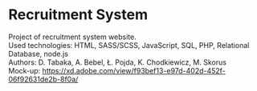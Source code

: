 # Recruitment System
Project of recruitment system website.  
Used technologies: HTML, SASS/SCSS, JavaScript, SQL, PHP, Relational Database, node.js  
Authors: D. Tabaka, A. Bebel, Ł. Pojda, K. Chodkiewicz, M. Skorus  
Mock-up: https://xd.adobe.com/view/f93bef13-e97d-402d-452f-06f92631de2b-8f0a/ 
